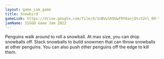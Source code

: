 ```yaml
---
layout: game_jam_game
title: Snowbird
gameLink: https://drive.google.com/file/d/1nBVw1K9UwFRY6axjQtcS2nl_09-YdzIw/view?usp=sharing
jamName: SIGGD Game Jam 2022
---
```

<!--Put description here:-->
Penguins walk around to roll a snowball. At max size, you can drop snowballs off. Stack snowballs to build snowmen that can throw snowballs at other penguins. You can also push other penguins off the edge to kill them.